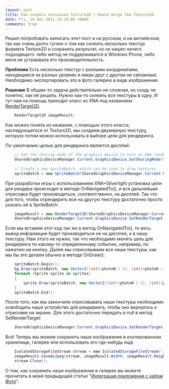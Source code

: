 ```yaml
---
layout: post
title: Как склеить несколько Texture2D / Howto merge few Texture2D
date: Fri, 16 Dec 2011 14:19:00 +0000
comments: true
---
```


Решил попробовать написать этот пост и на русском, и на английском, так как очень долго гуглил о том как склеить несколько текстур формата Texture2D и сохранить результат, но не нашел ничего подходящего: либо метод не поддерживался в Windows Phone, либо меня не устраивала его производительность.

**Проблема**
Есть несколько текстур с разными координатами, находящиеся на разных уровнях и никак друг с другом не связанные. Необходимо экспортировать это в фото галерею в виде изображения.

**Решение**
В общем-то задача действительно не сложная, но сходу не понятно, как её решить. Нужно как-то склеить все текстуры в одну. И тут нам на помощь приходит класс из XNA под названием [RenderTarget2D](http://msdn.microsoft.com/en-us/library/bb198676.aspx).

<!--more--> 

``` csharp
	RenderTarget2D imageResult;
```

Как можно понять из названия, с помощью этого класса, наследующегося от Texture2D, мы создаем двумерную текстуру, которую потом можно использовать в выборе цели для рендеринга.

По-умолчанию целью для рендеринга является дисплей:

``` csharp
	// Set the sharing mode of the graphics device to turn on XNA rendering
	SharedGraphicsDeviceManager.Current.GraphicsDevice.SetSharingMode(true);
	
	// Create a new SpriteBatch, which can be used to draw textures.
	spriteBatch = new SpriteBatch(SharedGraphicsDeviceManager.Current.GraphicsDevice);
```

При разработки игры с использованием XNA+Silverlight установка цели для рендера происходит в методе OnNavigatedTo(), и вся дальнейшая отрисовка будет производиться, соответственно, на дисплей. Так что для того, чтобы отрендерить все на другую текстуру достаточно просто указать её в SpriteBatch:

``` csharp
	imageResult = new RenderTarget2D(SharedGraphicsDeviceManager.Current.GraphicsDevice, photoW, photoH);
	SharedGraphicsDeviceManager.Current.GraphicsDevice.SetRenderTarget(imageResult);
```


Если мы вставим этот код так же в метод OnNavigatedTo(), то весь вывод информации будет производиться не на дисплей, а в нашу текстуру. Нам этого не нужно, так что необходимо менять цель для рендеринга по какому-то определенному событию, например, по нажатию на кнопку. Далее мы отрисовываем все наши текстуры, как мы бы это делали обычно в методе OnDraw():

``` csharp
	spriteBatch.Begin();
	bg.Draw(spriteBatch, new Vector2((int)(photoW / 2), (int)(photoH / 2)));
	foreach (Sprite sprite in sprites)
	{
	    sprite.Draw(spriteBatch, new Vector2((int)(photoW / 2), (int)(photoH / 2)), bg.Scale);
	}
	spriteBatch.End();
```

После того, как мы закончили отрисовывать наши текстуры необходимо освободить наше устройство для рендеринга, чтобы оно вернулось к отрисовке на экране. Для этого достаточно передать в null в метод SetRenderTarget:

``` csharp
	SharedGraphicsDeviceManager.Current.GraphicsDevice.SetRenderTarget(null);
```

Всё! Теперь мы можем сохранить наше изображение в изолированном хранилище, галерее или использовать его где-нибудь ещё.

``` csharp
	IsolatedStorageFileStream stream = new IsolatedStorageFileStream("/image.jpg", System.IO.FileMode.OpenOrCreate, iso);
	imageResult.SaveAsJpeg(stream, imageResult.Width, imageResult.Height);
	stream.Close();
```


О том, как сохранить наше изображение в галерее вы можете прочитать в моей предыдущей статье "[Интеграция приложения с хабом Фото](http://mne.p0x.ru/2011/12/blog-post.html)".

